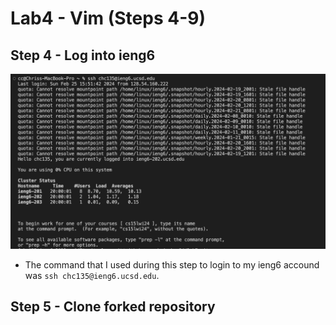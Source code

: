 # **Lab4 - Vim (Steps 4-9)**
## **Step 4 - Log into ieng6**

![Image](sshlogin.png)
- The command that I used during this step to login to my ieng6 accound was `ssh chc135@ieng6.ucsd.edu`.

## **Step 5 - Clone forked repository**
